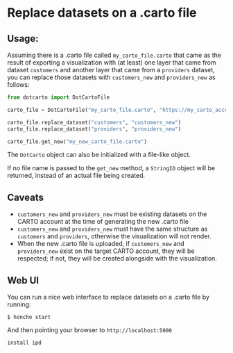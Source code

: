 # Replace datasets on a .carto file

## Usage:

Assuming there is a .carto file called `my_carto_file.carto` that came as the result of exporting a visualization with (at least) one layer that came from dataset `customers` and another layer that came from a `providers` dataset, you can replace those datasets with `customers_new` and `providers_new` as follows:

```python
from dotcarto import DotCartoFile

carto_file = DotCartoFile("my_carto_file.carto", "https://my_carto_account.carto.com/api/", "my_api_key")

carto_file.replace_dataset("customers", "customers_new")
carto_file.replace_dataset("providers", "providers_new")

carto_file.get_new("my_new_carto_file.carto")
```

The `DotCarto` object can also be initialized with a file-like object.

If no file name is passed to the `get_new` method, a `StringIO` object will be returned, instead of an actual file being created.

## Caveats

* `customers_new` and `providers_new` must be existing datasets on the CARTO account at the time of generating the new .carto file
* `customers_new` and `providers_new` must have the same structure as `customers` and `providers`, otherwise the visualization will not render.
* When the new .carto file is uploaded, if `customers_new` and `providers_new` exist on the target CARTO account, they will be respected; if not, they will be created alongside with the visualization.

## Web UI

You can run a nice web interface to replace datasets on a .carto file by running:

```
$ honcho start
```

And then pointing your browser to `http://localhost:5000`


```install ipd```